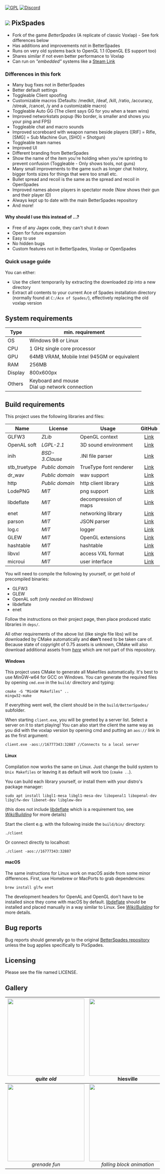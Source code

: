 [![GPL](https://img.shields.io/badge/license-GPL--3.0-red.svg)](https://github.com/xtreme8000/BetterSpades/blob/standalone/LICENSE)
[![Discord](https://img.shields.io/badge/discord-join-ff00ff.svg)](https://discord.gg/tZuPt568Dp)

## ![](docs/icon_small.png) PixSpades

* Fork of the game *BetterSpades* (A replicate of classic Voxlap) - See fork differences below
* Has additions and improvements not in BetterSpades
* Runs on very old systems back to OpenGL 1.1 (OpenGL ES support too)
* Shares similar if not even better performance to Voxlap
* Can run on *"embedded"* systems like a [Steam Link](https://store.steampowered.com/app/353380/Steam_Link/)

### Differences in this fork
* Many bug fixes not in BetterSpades
* Better default settings
* Toggleable Client spoofing
* Customizable macros (Defaults: /medkit, /deaf, /kill, /ratio, /accuracy, /streak, /cancel, /y and a customizable macro)
* Toggleable Auto GG (The client says GG for you when a team wins)
* Improved networkstats popup (No border, is smaller and shows you your ping and FPS)
* Toggleable chat and macro sounds
* Improved scoreboard with weapon names beside players ([RIF] = Rifle, [SMG] = Sub Machine Gun, [SHO] = Shotgun)
* Toggleable team names
* Improved UI
* Different branding from BetterSpades
* Show the name of the item you're holding when you're sprinting to prevent confusion (Toggleable - Only shows tools, not guns)
* Many small improvements to the game such as longer chat history, bigger fonts sizes for things that were too small etc.
* Bullet spread and recoil is the same as the spread and recoil in OpenSpades
* Improved names above players in spectator mode (Now shows their gun and their player ID)
* Always kept up to date with the main BetterSpades repository
* And more!

#### Why should I use this instead of ...?

* Free of any Jagex code, they can't shut it down
* Open for future expansion
* Easy to use
* No hidden bugs
* Custom features not in BetterSpades, Voxlap or OpenSpades

### Quick usage guide

You can either:
* Use the client temporarily by extracting the downloaded zip into a new directory
* Extract all contents to your current Ace of Spades installation directory (normally found at `C:/Ace of Spades/`), effectively replacing the old voxlap version

## System requirements

| Type    | min. requirement                                     |
| ------- | ---------------------------------------------------- |
| OS      | Windows 98 or Linux                                  |
| CPU     | 1 GHz single core processor                          |
| GPU     | 64MB VRAM, Mobile Intel 945GM or equivalent          |
| RAM     | 256MB                                                |
| Display | 800x600px                                            |
| Others  | Keyboard and mouse<br />Dial up network connection   |


## Build requirements

This project uses the following libraries and files:

| Name         | License         | Usage                  | GitHub                                             |
| ------------ | --------------- | ---------------------- | :------------------------------------------------: |
| GLFW3        | *ZLib*          | OpenGL context         | [Link](https://github.com/glfw/glfw)               |
| OpenAL soft  | *LGPL-2.1*      | 3D sound environment   | [Link](https://github.com/kcat/openal-soft)        |
| inih         | *BSD-3.Clause*  | .INI file parser       | [Link](https://github.com/benhoyt/inih)            |
| stb_truetype | *Public domain* | TrueType font renderer | [Link](https://github.com/nothings/stb)            |
| dr_wav       | *Public domain* | wav support            | [Link](https://github.com/mackron/dr_libs/)        |
| http         | *Public domain* | http client library    | [Link](https://github.com/mattiasgustavsson/libs)  |
| LodePNG      | *MIT*           | png support            | [Link](https://github.com/lvandeve/lodepng)        |
| libdeflate   | *MIT*           | decompression of maps  | [Link](https://github.com/ebiggers/libdeflate)     |
| enet         | *MIT*           | networking library     | [Link](https://github.com/lsalzman/enet)           |
| parson       | *MIT*           | JSON parser            | [Link](https://github.com/kgabis/parson)           |
| log.c        | *MIT*           | logger                 | [Link](https://github.com/xtreme8000/log.c)        |
| GLEW         | *MIT*           | OpenGL extensions      | [Link](https://github.com/nigels-com/glew)         |
| hashtable    | *MIT*           | hashtable              | [Link](https://github.com/goldsborough/hashtable/) |
| libvxl       | *MIT*           | access VXL format      | [Link](https://github.com/xtreme8000/libvxl/)      |
| microui      | *MIT*           | user interface         | [Link](https://github.com/rxi/microui)             |

You will need to compile the following by yourself, or get hold of precompiled binaries:

* GLFW3
* GLEW
* OpenAL soft *(only needed on Windows)*
* libdeflate
* enet

Follow the instructions on their project page, then place produced static libraries in `deps/`.

All other requirements of the above list (like single file libs) will be downloaded by CMake automatically and **don't** need to be taken care of. Because state of copyright of 0.75 assets is unknown, CMake will also download additional assets from [*here*](http://aos.party/bsresources.zip) which are not part of this repository.

#### Windows

This project uses CMake to generate all Makefiles automatically. It's best to use MinGW-w64 for GCC on Windows. You can generate the required files by opening `cmd.exe` in the `build/` directory and typing:
```
cmake -G "MinGW Makefiles" ..
mingw32-make
```

If everything went well, the client should be in the `build/BetterSpades/` subfolder.

When starting `client.exe`, you will be greeted by a server list. Select a server on it to start playing!
You can also start the client the same way as you did with the voxlap version by opening cmd and putting an `aos://` link in as the first argument:

```
client.exe -aos://16777343:32887 //Connects to a local server
```

#### Linux

Compilation now works the same on Linux. Just change the build system to `Unix Makefiles` or leaving it as default will work too (`cmake ..`).

You can build each library yourself, or install them with your distro's package manager:
```
sudo apt install libgl1-mesa libgl1-mesa-dev libopenal1 libopenal-dev libglfw-dev libenet-dev libglew-dev
```
(this does not include [libdeflate](https://github.com/ebiggers/libdeflate) which is a requirement too, see [_Wiki/Building_](https://github.com/xtreme8000/BetterSpades/wiki/Building) for more details)

Start the client e.g. with the following inside the `build/bin/` directory:
```
./client
```
Or connect directly to localhost:
```
./client -aos://16777343:32887
```


#### macOS

The same instructions for Linux work on macOS aside from some minor differences. First, use Homebrew or MacPorts to grab dependencies:
```
brew install glfw enet
```
The development headers for OpenAL and OpenGL don't have to be installed since they come with macOS by default. [libdeflate](https://github.com/ebiggers/libdeflate) should be installed and placed manually in a way similar to Linux. See [_Wiki/Building_](https://github.com/xtreme8000/BetterSpades/wiki/Building) for more details.

## Bug reports
Bug reports should generally go to the original [BetterSpades repository](https://github.com/xtreme8000/BetterSpades/issues) unless the bug applies specifically to PixSpades.

## Licensing
Please see the file named LICENSE.

## Gallery

| <img src="/docs/pic01.png" width="250px"><br />*quite old*   | <img src="/docs/pic02.png" width="250px"><br />hiesville                 | <img src="/docs/pic03.png" width="250px">                             |
| :-:                                                          | :-:                                                                      | :-:                                                                   |
| <img src="/docs/pic04.png" width="250px"><br />*grenade fun* | <img src="/docs/pic05.png" width="250px"><br />*falling block animation* | <img src="/docs/pic06.png" width="250px"><br />*sniping on normandie* |
